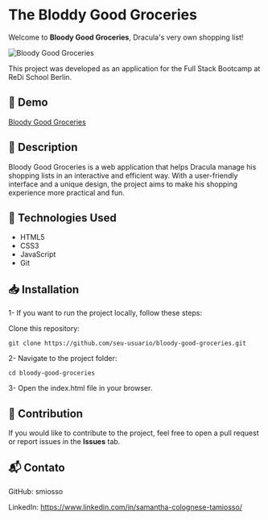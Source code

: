 # The Bloddy Good Groceries

Welcome to **Bloody Good Groceries**, Dracula's very own shopping list!

![Bloody Good Groceries](https://smiosso.github.io/bloody-good-groceries/conver.png)


This project was developed as an application for the Full Stack Bootcamp at ReDi School Berlin.

## 🔗 Demo

[Bloody Good Groceries](https://smiosso.github.io/bloody-good-groceries/)

## 📌 Description

Bloody Good Groceries is a web application that helps Dracula manage his shopping lists in an interactive and efficient way. With a user-friendly interface and a unique design, the project aims to make his shopping experience more practical and fun.

## 🚀 Technologies Used

- HTML5
- CSS3
- JavaScript
- Git

## 📥 Installation

1- If you want to run the project locally, follow these steps:

Clone this repository:

`git clone https://github.com/seu-usuario/bloody-good-groceries.git`

2- Navigate to the project folder:

`cd bloody-good-groceries`

3- Open the index.html file in your browser.

## 📌 Contribution

If you would like to contribute to the project, feel free to open a pull request or report issues in the **Issues** tab.

## 📬 Contato

GitHub: smiosso

LinkedIn: https://www.linkedin.com/in/samantha-colognese-tamiosso/

